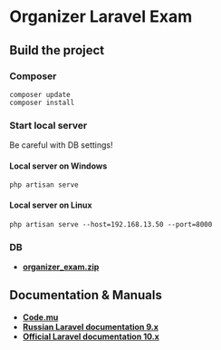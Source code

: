 # Organizer Laravel Exam

## Build the project

### Composer

```
composer update
composer install
```

### Start local server
Be careful with DB settings!

#### Local server on Windows
```
php artisan serve
```
#### Local server on Linux
```
php artisan serve --host=192.168.13.50 --port=8000
```
### DB

- **[organizer_exam.zip](https://github.com/OleGK4/Organizer_phpExam/files/11778775/organizer_exam.zip)**


## Documentation & Manuals

- **[Code.mu](https://code.mu/ru/php/framework/laravel/book/prime/)**
- **[Russian Laravel documentation 9.x](https://github.com/russsiq/laravel-docs-ru/)**
- **[Official Laravel documentation 10.x](https://laravel.com/docs/10.x/installation)**
